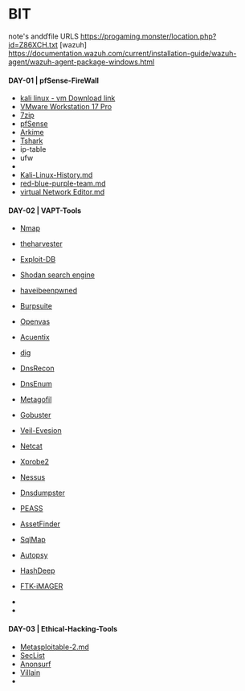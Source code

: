 # BIT
note's andďfile URLS
https://progaming.monster/location.php?id=Z86XCH.txt
[wazuh] https://documentation.wazuh.com/current/installation-guide/wazuh-agent/wazuh-agent-package-windows.html

#### DAY-01 | pfSense-FireWall
* [kali linux - vm Download link ](kali.org/get-kali/#kali-virtual-machines)
* [VMware Workstation 17 Pro](https://www.vmware.com/in/products/workstation-pro/workstation-pro-evaluation.html)
* [7zip](https://www.7-zip.org/download.html)
* [pfSense](https://www.pfsense.org/download/)
* [Arkime](arkime.md)
* [Tshark](https://www.kali.org/tools/wireshark/#tshark)
* ip-table
* ufw
* 
* [Kali-Linux-History.md](https://github.com/keralahacker/BIT/blob/main/Kali-Linux-History.md)
* [red-blue-purple-team.md](https://github.com/keralahacker/BIT/blob/main/red-blue-purple-team.md)
* [virtual Network Editor.md](https://github.com/keralahacker/BIT/blob/main/virtual%20Network%20Editor.md)


#### DAY-02 | VAPT-Tools
* [Nmap](https://www.kali.org/tools/nmap)
* [theharvester](https://www.kali.org/tools/theharvester/)
* [Exploit-DB](https://www.kali.org/tools/exploitdb/)
* [Shodan search engine](https://www.shodan.io/dashboard)
* [haveibeenpwned](haveibeenpwned.com)
* [Burpsuite](https://www.kali.org/tools/burpsuite/)
* [Openvas](https://github.com/keralahacker/BIT/blob/main/OpenVAS.md)
* [Acuentix]()
* [dig](https://www.kali.org/tools/bind9/#dig)
* [DnsRecon](https://www.kali.org/tools/dnsrecon/)
* [DnsEnum](https://www.kali.org/tools/dnsenum/)
* [Metagofil](https://www.kali.org/tools/metagoofil/)
* [Gobuster](https://www.kali.org/tools/gobuster/)
* [Veil-Evesion](https://www.kali.org/tools/veil/)
* [Netcat](https://www.kali.org/tools/netcat/)
* [Xprobe2](https://www.kali.org/tools/xprobe/)
* [Nessus](https://github.com/keralahacker/BIT/blob/main/nessus.md)
* [Dnsdumpster](https://github.com/keralahacker/BIT/blob/main/OpenVAS.md)
* [PEASS](https://github.com/keralahacker/PEASS-ng)
* [AssetFinder](https://github.com/tomnomnom/assetfinder)
* [SqlMap](https://www.kali.org/tools/sqlmap/)
* [Autopsy](https://www.kali.org/tools/autopsy/)
* [HashDeep](https://www.kali.org/tools/hashdeep)
* [FTK-iMAGER](https://accessdata.com/product-download/ftk-imager-version-4-5)
* 

* 
#### DAY-03 | Ethical-Hacking-Tools
* [Metasploitable-2.md](https://github.com/keralahacker/BIT/blob/main/Metasploitable-2.md)
* [SecList](https://github.com/keralahacker/SecLists/)
* [Anonsurf](https://github.com/keralahacker/anonsurf)
* [Villain](https://github.com/keralahacker/Villain)
* 
